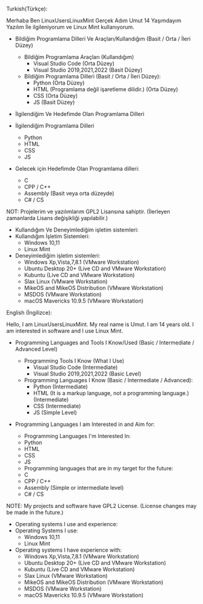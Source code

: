 Turkish(Türkçe):

Merhaba Ben LinuxUsersLinuxMint Gerçek Adım Umut 14 Yaşımdayım Yazılım İle ilgileniyorum ve Linux Mint kullanıyorum.

* Bildiğim Programlama Dilleri Ve Araçları/Kullandığım (Basit / Orta / İleri Düzey)
  * Bildiğim Programlama Araçları (Kullandığım)
    * Visual Studio Code (Orta Düzey)
    * Visual Studio 2019,2021,2022 (Basit Düzey)
  * Bildiğim Programlama Dilleri (Basit / Orta / İleri Düzey):
    * Python (Orta Düzey)
    * HTML (Programlama değil işaretleme dilidir.) (Orta Düzey)
    * CSS (Orta Düzey)
    * JS (Basit Düzey)
   
* İlgilendiğim Ve Hedefimde Olan Programlama Dilleri
 * İlgilendiğim Programlama Dilleri
   * Python
   * HTML
   * CSS
   * JS
 * Gelecek için Hedefimde Olan Programlama dilleri:
   * C
   * CPP / C++
   * Assembly (Basit veya orta düzeyde)
   * C# / CS

NOT: Projelerim ve yazılımlarım GPL2 Lisansına sahiptir. (İlerleyen zamanlarda Lisans değişikliği yapılabilir.)

* Kullandığım Ve Deneyimlediğim işletim sistemleri:
 * Kullandığım İşletim Sistemleri:
   * Windows 10,11
   * Linux Mint
 * Deneyimlediğim işletim sistemleri:
   * Windows Xp,Vista,7,8.1 (VMware Workstation)
   * Ubuntu Desktop 20+ (Live CD and VMware Workstation)
   * Kubuntu (Live CD and VMware Workstation)
   * Slax Linux (VMware Workstation)
   * MikeOS and MikeOS Distribution (VMware Workstation)
   * MSDOS (VMware Workstation)
   * macOS Mavericks 10.9.5 (VMware Workstation)
  
English (İngilizce):

Hello, I am LinuxUsersLinuxMint. My real name is Umut. I am 14 years old. I am interested in software and I use Linux Mint.

* Programming Languages ​​and Tools I Know/Used (Basic / Intermediate / Advanced Level)
  * Programming Tools I Know (What I Use)
    * Visual Studio Code (Intermediate)
    * Visual Studio 2019,2021,2022 (Basic Level)
  * Programming Languages ​​I Know (Basic / Intermediate / Advanced):
    * Python (Intermediate)
    * HTML (It is a markup language, not a programming language.) (Intermediate)
    * CSS (Intermediate)
    * JS (Simple Level)
   
* Programming Languages ​​I am Interested in and Aim for:
  * Programming Languages ​​I'm Interested In:
   * Python
   * HTML
   * CSS
   * JS
  * Programming languages ​​that are in my target for the future:
   * C
   * CPP / C++
   * Assembly (Simple or intermediate level)
   * C# / CS

NOTE: My projects and software have GPL2 License. (License changes may be made in the future.)

* Operating systems I use and experience:
 * Operating Systems I use:
   * Windows 10,11
   * Linux Mint
 * Operating systems I have experience with:
   * Windows Xp,Vista,7,8.1 (VMware Workstation)
   * Ubuntu Desktop 20+ (Live CD and VMware Workstation)
   * Kubuntu (Live CD and VMware Workstation)
   * Slax Linux (VMware Workstation)
   * MikeOS and MikeOS Distribution (VMware Workstation)
   * MSDOS (VMware Workstation)
   * macOS Mavericks 10.9.5 (VMware Workstation)
